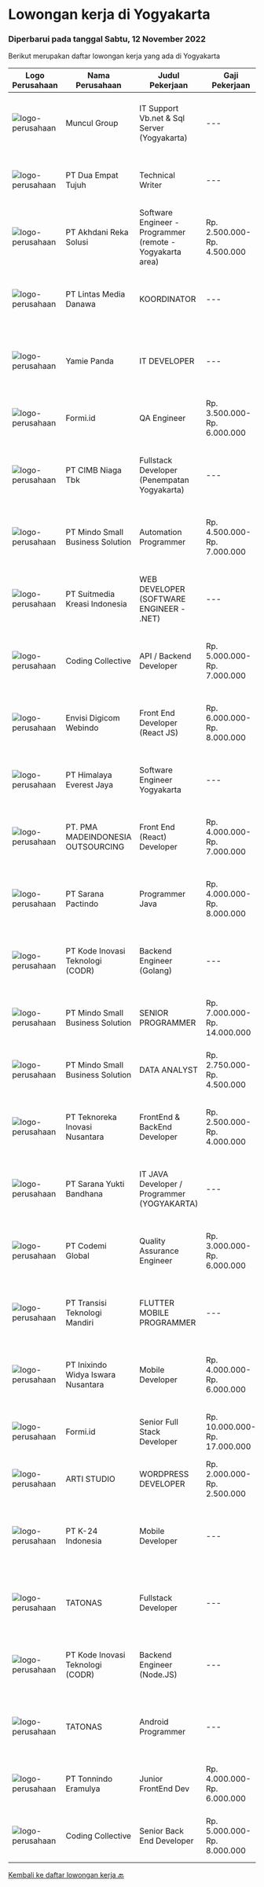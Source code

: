 
  # Lowongan kerja di Yogyakarta

  ### Diperbarui pada tanggal Sabtu, 12 November 2022

  Berikut merupakan daftar lowongan kerja yang ada di Yogyakarta

  |Logo Perusahaan | Nama Perusahaan | Judul Pekerjaan | Gaji Pekerjaan | Lokasi | Deskripsi | Tanggal diunggah | Pranala |
  | -------------- | --------------- | --------------- | --------- | --------- | -------------- | ------- | ----------- |
  |![logo-perusahaan](https://image-service-cdn.seek.com.au/69fde52f2034077fc0aa6e4838ef59b60c6d2d28/ee4dce1061f3f616224767ad58cb2fc751b8d2dc)|Muncul Group|IT Support Vb.net & Sql Server (Yogyakarta)|---|Yogyakarta|Deskripsi Pekerjaan : Mahir menggunakan bahasa pemrograman VB NET Desktop maupun Web (ASP.NET) Mahir menggunakan bahasa pemrograman SQL khususnya...|Jumat, 11 November 2022|https://www.jobstreet.co.id/id/job/it-support-vb.net-sql-server-yogyakarta-4091109?token=0~682a70c4-526d-496d-b532-0831716ceb2b&sectionRank=1&jobId=jobstreet-id-job-4091109|
|![logo-perusahaan](https://image-service-cdn.seek.com.au/77b21a0ee2c136c382dd20b539140dcaf7d79275/ee4dce1061f3f616224767ad58cb2fc751b8d2dc)|PT Dua Empat Tujuh|Technical Writer|---|Jakarta Selatan|DUTIES: Perform all assigned writing tasks: Organizes, develops, and composer clear, concise and readable technical documents that may include...|Jumat, 11 November 2022|https://www.jobstreet.co.id/id/job/technical-writer-4083393?token=0~682a70c4-526d-496d-b532-0831716ceb2b&sectionRank=2&jobId=jobstreet-id-job-4083393|
|![logo-perusahaan](https://image-service-cdn.seek.com.au/6e8788e55b83d22af1022fe3067e73fdcb032b02/ee4dce1061f3f616224767ad58cb2fc751b8d2dc)|PT Akhdani Reka Solusi|Software Engineer - Programmer (remote - Yogyakarta area)|Rp. 2.500.000-Rp. 4.500.000|Yogyakarta|Keuntungan Junior level / fresh grad sedang cari pengalaman kerja? Tempat kerja yang mendidik team atas kerja keras dan kreativitas? dan bekerja...|Jumat, 11 November 2022|https://www.jobstreet.co.id/id/job/software-engineer-programmer-remote-yogyakarta-area-4102711?token=0~682a70c4-526d-496d-b532-0831716ceb2b&sectionRank=3&jobId=jobstreet-id-job-4102711|
|![logo-perusahaan](https://image-service-cdn.seek.com.au/f016daeca73ea64e27964850a436d6599eb2f15e/ee4dce1061f3f616224767ad58cb2fc751b8d2dc)|PT Lintas Media Danawa|KOORDINATOR|---|Yogyakarta|Kualifikasi: Sehat jasmani dan rohani b. Usia maksimal 35 Tahun pada saat recruitmen Pendidikan minimum SMK telekomunikasi jaringan Berpengalaman atau...|Kamis, 10 November 2022|https://www.jobstreet.co.id/id/job/koordinator-4088680?token=0~682a70c4-526d-496d-b532-0831716ceb2b&sectionRank=4&jobId=jobstreet-id-job-4088680|
|![logo-perusahaan](https://image-service-cdn.seek.com.au/6abea3c03368b432db997daf6515a22a0f22e747/ee4dce1061f3f616224767ad58cb2fc751b8d2dc)|Yamie Panda|IT DEVELOPER|---|Yogyakarta|kami membutuhkan kandidat untuk menempati posisi IT DEVELOPER, Kualifikasi yang kami butuhkan adalah : Pendidikan min DIII/S1 Memiliki pengalaman yang...|Rabu, 09 November 2022|https://www.jobstreet.co.id/id/job/it-developer-4087360?token=0~682a70c4-526d-496d-b532-0831716ceb2b&sectionRank=5&jobId=jobstreet-id-job-4087360|
|![logo-perusahaan](https://image-service-cdn.seek.com.au/0c1d2fa6ff91b2869237af2119a89c7674b2ce3c/ee4dce1061f3f616224767ad58cb2fc751b8d2dc)|Formi.id|QA Engineer|Rp. 3.500.000-Rp. 6.000.000|Sleman|We believe that oral care should be accessible to everyone, no matter where you live or how much money you make. Formi is a health-tech startup in its...|Jumat, 11 November 2022|https://www.jobstreet.co.id/id/job/qa-engineer-4103263?token=0~682a70c4-526d-496d-b532-0831716ceb2b&sectionRank=6&jobId=jobstreet-id-job-4103263|
|![logo-perusahaan](https://image-service-cdn.seek.com.au/2c6f6f12cb15b08239744ca7630b97fee07e84ce/ee4dce1061f3f616224767ad58cb2fc751b8d2dc)|PT CIMB Niaga Tbk|Fullstack Developer (Penempatan Yogyakarta)|---|Yogyakarta|Job Description: Create new program and modification as required by business unit Prepare system solution on root cause as preventive action Create...|Jumat, 11 November 2022|https://www.jobstreet.co.id/id/job/fullstack-developer-penempatan-yogyakarta-4083837?token=0~682a70c4-526d-496d-b532-0831716ceb2b&sectionRank=7&jobId=jobstreet-id-job-4083837|
|![logo-perusahaan](https://i.ibb.co/sqvTCh9/112815900-stock-vector-no-image-available-icon-flat-vector.webp)|PT Mindo Small Business Solution|Automation Programmer|Rp. 4.500.000-Rp. 7.000.000|Yogyakarta|Job Descriptions: Work with our Operations team to plan automation scripts on manual process and data management. Create automation scripts using...|Jumat, 11 November 2022|https://www.jobstreet.co.id/id/job/automation-programmer-4084183?token=0~682a70c4-526d-496d-b532-0831716ceb2b&sectionRank=8&jobId=jobstreet-id-job-4084183|
|![logo-perusahaan](https://image-service-cdn.seek.com.au/a5c9031380eb08bdce605f2fa1a6e5e724a6def0/ee4dce1061f3f616224767ad58cb2fc751b8d2dc)|PT Suitmedia Kreasi Indonesia|WEB DEVELOPER (SOFTWARE ENGINEER - .NET)|---|Jakarta Selatan|Role: You will develop and deliver high-quality web and mobile apps Responsibilities: Develop backend system of web and mobile applications. Deliver...|Jumat, 11 November 2022|https://www.jobstreet.co.id/id/job/web-developer-software-engineer-.net-4103187?token=0~682a70c4-526d-496d-b532-0831716ceb2b&sectionRank=9&jobId=jobstreet-id-job-4103187|
|![logo-perusahaan](https://image-service-cdn.seek.com.au/24a7297959412a4000416265921f6daa6368513d/ee4dce1061f3f616224767ad58cb2fc751b8d2dc)|Coding Collective|API / Backend Developer|Rp. 5.000.000-Rp. 7.000.000|Yogyakarta|Qualification Minimum 2 years experience and has strong skill in PHP and Node Js with object-oriented programming RESTful services and PHP or Node Js,...|Kamis, 10 November 2022|https://www.jobstreet.co.id/id/job/api-backend-developer-4088784?token=0~682a70c4-526d-496d-b532-0831716ceb2b&sectionRank=10&jobId=jobstreet-id-job-4088784|
|![logo-perusahaan](https://image-service-cdn.seek.com.au/bbfad45e504c3bfde97482f77719aee2e2d0ec46/ee4dce1061f3f616224767ad58cb2fc751b8d2dc)|Envisi Digicom Webindo|Front End Developer (React JS)|Rp. 6.000.000-Rp. 8.000.000|Jakarta Raya|Keuntungan Perusahaan IT skala International (Asia Tenggara) Mendapatkan tambahan bonus tahunan Syarat &amp; Deskripsi Pekerjaan Memiliki pengalaman...|Jumat, 11 November 2022|https://www.jobstreet.co.id/id/job/front-end-developer-react-js-4103001?token=0~682a70c4-526d-496d-b532-0831716ceb2b&sectionRank=11&jobId=jobstreet-id-job-4103001|
|![logo-perusahaan](https://image-service-cdn.seek.com.au/918057ce7efa9e47b516240b9a1604a6c65ba38c/ee4dce1061f3f616224767ad58cb2fc751b8d2dc)|PT Himalaya Everest Jaya|Software Engineer Yogyakarta|---|Yogyakarta|Job Description : Explore new technology Build reusable code &amp; libraries for future use Collaborate develop new feature Apply Backend best...|Kamis, 10 November 2022|https://www.jobstreet.co.id/id/job/software-engineer-yogyakarta-4088654?token=0~682a70c4-526d-496d-b532-0831716ceb2b&sectionRank=12&jobId=jobstreet-id-job-4088654|
|![logo-perusahaan](https://image-service-cdn.seek.com.au/a9061fe678ca53d6b3b0370f9c3b5f298a9e6fcc/ee4dce1061f3f616224767ad58cb2fc751b8d2dc)|PT. PMA MADEINDONESIA OUTSOURCING|Front End (React) Developer|Rp. 4.000.000-Rp. 7.000.000|Sleman|MadeIndonesia is a Digital Services Compan. What started with outsourcing only web development has now become a complete service package. In addition...|Jumat, 11 November 2022|https://www.jobstreet.co.id/id/job/front-end-react-developer-4102989?token=0~682a70c4-526d-496d-b532-0831716ceb2b&sectionRank=13&jobId=jobstreet-id-job-4102989|
|![logo-perusahaan](https://image-service-cdn.seek.com.au/98982338245954acade7338ecccff8adaf4bc449/ee4dce1061f3f616224767ad58cb2fc751b8d2dc)|PT Sarana Pactindo|Programmer Java|Rp. 4.000.000-Rp. 8.000.000|Jawa Barat|Kualifikasi  Minimal SMK (Jurusan Rekayasa Perangkat Lunak) atau D3/S1 dari Teknik Informasi/Sistem Informasi Terbuka untuk lulusan baru memiliki...|Jumat, 11 November 2022|https://www.jobstreet.co.id/id/job/programmer-java-4090909?token=0~682a70c4-526d-496d-b532-0831716ceb2b&sectionRank=14&jobId=jobstreet-id-job-4090909|
|![logo-perusahaan](https://image-service-cdn.seek.com.au/6d97a4ffe0f325e8e84b260a2064eead4009eff7/ee4dce1061f3f616224767ad58cb2fc751b8d2dc)|PT Kode Inovasi Teknologi (CODR)|Backend Engineer (Golang)|---|Jakarta Raya|Requirements: Candidate must possess at least Bachelor's Degree in Engineering (Computer/Telecommunication), Computer Science/Information Technology...|Kamis, 10 November 2022|https://www.jobstreet.co.id/id/job/backend-engineer-golang-4082060?token=0~682a70c4-526d-496d-b532-0831716ceb2b&sectionRank=15&jobId=jobstreet-id-job-4082060|
|![logo-perusahaan](https://i.ibb.co/sqvTCh9/112815900-stock-vector-no-image-available-icon-flat-vector.webp)|PT Mindo Small Business Solution|SENIOR PROGRAMMER|Rp. 7.000.000-Rp. 14.000.000|Yogyakarta|Qualifications: Expertise in one of these Programming languages is a must (python, PHP or Golang). Good analytical skills and ability to follow the...|Kamis, 10 November 2022|https://www.jobstreet.co.id/id/job/senior-programmer-4100816?token=0~682a70c4-526d-496d-b532-0831716ceb2b&sectionRank=16&jobId=jobstreet-id-job-4100816|
|![logo-perusahaan](https://i.ibb.co/sqvTCh9/112815900-stock-vector-no-image-available-icon-flat-vector.webp)|PT Mindo Small Business Solution|DATA ANALYST|Rp. 2.750.000-Rp. 4.500.000|Yogyakarta|Job Descriptions: Research redirects, click rate, SERP, and other OTA visibility metrics​.​ Research, interpret &amp; analyze OTA market and trends....|Kamis, 10 November 2022|https://www.jobstreet.co.id/id/job/data-analyst-4100817?token=0~682a70c4-526d-496d-b532-0831716ceb2b&sectionRank=17&jobId=jobstreet-id-job-4100817|
|![logo-perusahaan](https://image-service-cdn.seek.com.au/e23d7e1de020250142844eea3a67fd777113cb9b/ee4dce1061f3f616224767ad58cb2fc751b8d2dc)|PT Teknoreka Inovasi Nusantara|FrontEnd & BackEnd Developer|Rp. 2.500.000-Rp. 4.000.000|Sleman|Persyaratan :BACKEND LARAVEL1. Min pengalaman 1 tahun2. Mengerti dan dapat menggunakan semua fitur yang tersedia di laravel3. Berpengalaman...|Kamis, 10 November 2022|https://www.jobstreet.co.id/id/job/frontend-backend-developer-4081722?token=0~682a70c4-526d-496d-b532-0831716ceb2b&sectionRank=18&jobId=jobstreet-id-job-4081722|
|![logo-perusahaan](https://image-service-cdn.seek.com.au/868f63a64728404e8b7a87891ab0870227c37649/ee4dce1061f3f616224767ad58cb2fc751b8d2dc)|PT Sarana Yukti Bandhana|IT JAVA Developer / Programmer (YOGYAKARTA)|---|Yogyakarta|Requirements : Have Passion in programming Possess a strong logical &amp; analytical skill in developing software Have knowledge with Postgre, Oracle,...|Selasa, 08 November 2022|https://www.jobstreet.co.id/id/job/it-java-developer-programmer-yogyakarta-4078297?token=0~682a70c4-526d-496d-b532-0831716ceb2b&sectionRank=19&jobId=jobstreet-id-job-4078297|
|![logo-perusahaan](https://image-service-cdn.seek.com.au/1f8d6bee267cde76c31f30be734cf3ecd39f556b/ee4dce1061f3f616224767ad58cb2fc751b8d2dc)|PT Codemi Global|Quality Assurance Engineer|Rp. 3.000.000-Rp. 6.000.000|Sleman|Requirements 1+ years of work experience as a QA engineer Hands-on in replicate issues/bugs Hands-on experience in testing mobile or/and web...|Rabu, 09 November 2022|https://www.jobstreet.co.id/id/job/quality-assurance-engineer-4100521?token=0~682a70c4-526d-496d-b532-0831716ceb2b&sectionRank=20&jobId=jobstreet-id-job-4100521|
|![logo-perusahaan](https://image-service-cdn.seek.com.au/b282dd8b9ab3571cdc718527a8470c39dde8a380/ee4dce1061f3f616224767ad58cb2fc751b8d2dc)|PT Transisi Teknologi Mandiri|FLUTTER MOBILE PROGRAMMER|---|Sleman|Deskripsi Pekerjaan: Mengembangan mobile app dengan menggunakan framework flutter Melakukan riset teknologi terbaru untuk memaksimalkan aplikasi yang...|Kamis, 10 November 2022|https://www.jobstreet.co.id/id/job/flutter-mobile-programmer-4101275?token=0~682a70c4-526d-496d-b532-0831716ceb2b&sectionRank=21&jobId=jobstreet-id-job-4101275|
|![logo-perusahaan](https://image-service-cdn.seek.com.au/c6be85c00c4c8b7fd45d294fedbf7192ba728bbe/ee4dce1061f3f616224767ad58cb2fc751b8d2dc)|PT Inixindo Widya Iswara Nusantara|Mobile Developer|Rp. 4.000.000-Rp. 6.000.000|Yogyakarta|Mengembangkan aplikasi berbasis mobile Melakukan test integrasi sistem Persyaratan Berpengalaman dengan: Android Studio, React Native (Redux, State...|Kamis, 10 November 2022|https://www.jobstreet.co.id/id/job/mobile-developer-4101431?token=0~682a70c4-526d-496d-b532-0831716ceb2b&sectionRank=22&jobId=jobstreet-id-job-4101431|
|![logo-perusahaan](https://image-service-cdn.seek.com.au/0c1d2fa6ff91b2869237af2119a89c7674b2ce3c/ee4dce1061f3f616224767ad58cb2fc751b8d2dc)|Formi.id|Senior Full Stack Developer|Rp. 10.000.000-Rp. 17.000.000|Sleman|We believe that oral care should be accessible to everyone, no matter where you live or how much money you make. Formi is a health-tech startup in its...|Rabu, 09 November 2022|https://www.jobstreet.co.id/id/job/senior-full-stack-developer-4088085?token=0~682a70c4-526d-496d-b532-0831716ceb2b&sectionRank=23&jobId=jobstreet-id-job-4088085|
|![logo-perusahaan](https://i.ibb.co/sqvTCh9/112815900-stock-vector-no-image-available-icon-flat-vector.webp)|ARTI STUDIO|WORDPRESS DEVELOPER|Rp. 2.000.000-Rp. 2.500.000|Yogyakarta|We're Hiring!WORDPRESS DEVELOPER | PART TIME | REMOTE JOBFULLY REMOTEExperience / Skills: Memahami HTML, CSS, JS, AJAX dan Query dasar pengembangan...|Kamis, 10 November 2022|https://www.jobstreet.co.id/id/job/wordpress-developer-4102142?token=0~682a70c4-526d-496d-b532-0831716ceb2b&sectionRank=24&jobId=jobstreet-id-job-4102142|
|![logo-perusahaan](https://image-service-cdn.seek.com.au/e6843f93bd02960b62d7641dfccc40a8d970b8f7/ee4dce1061f3f616224767ad58cb2fc751b8d2dc)|PT K-24 Indonesia|Mobile Developer|---|Yogyakarta|Mendiskusikan persyaratan yang diajukan klien dan menawarkan solusi untuk rekan kerja. Mengembangkan application programming interfaces (APIs) untuk...|Kamis, 10 November 2022|https://www.jobstreet.co.id/id/job/mobile-developer-4082131?token=0~682a70c4-526d-496d-b532-0831716ceb2b&sectionRank=25&jobId=jobstreet-id-job-4082131|
|![logo-perusahaan](https://image-service-cdn.seek.com.au/c11a880d3f602bfdd1266c82a04713974d447cb3/ee4dce1061f3f616224767ad58cb2fc751b8d2dc)|TATONAS|Fullstack Developer|---|Yogyakarta|Pendidikan D3 atau S1 Ilmu komputer, Teknik Komputer, Teknologi Informasi atau yang setara Berpengalaman Develop C# Windows Applications Berpengalaman...|Senin, 07 November 2022|https://www.jobstreet.co.id/id/job/fullstack-developer-4096611?token=0~682a70c4-526d-496d-b532-0831716ceb2b&sectionRank=26&jobId=jobstreet-id-job-4096611|
|![logo-perusahaan](https://image-service-cdn.seek.com.au/6d97a4ffe0f325e8e84b260a2064eead4009eff7/ee4dce1061f3f616224767ad58cb2fc751b8d2dc)|PT Kode Inovasi Teknologi (CODR)|Backend Engineer (Node.JS)|---|Yogyakarta|Requirements: Candidate must possess at least Bachelor's Degree in Engineering (Computer/Telecommunication), Computer Science/Information Technology...|Selasa, 08 November 2022|https://www.jobstreet.co.id/id/job/backend-engineer-node.js-4097631?token=0~682a70c4-526d-496d-b532-0831716ceb2b&sectionRank=27&jobId=jobstreet-id-job-4097631|
|![logo-perusahaan](https://image-service-cdn.seek.com.au/c11a880d3f602bfdd1266c82a04713974d447cb3/ee4dce1061f3f616224767ad58cb2fc751b8d2dc)|TATONAS|Android Programmer|---|Sleman|Kualifikasi: Pendidikan D3 atau S1 Ilmu Komputer, Teknik Komputer, Teknologi Informasi atau yang setara Menguasai MySQL Server Pengalaman minimal 2...|Rabu, 09 November 2022|https://www.jobstreet.co.id/id/job/android-programmer-4087346?token=0~682a70c4-526d-496d-b532-0831716ceb2b&sectionRank=28&jobId=jobstreet-id-job-4087346|
|![logo-perusahaan](https://image-service-cdn.seek.com.au/af0b48de153adededde11f1779122ba9cf67e263/ee4dce1061f3f616224767ad58cb2fc751b8d2dc)|PT Tonnindo Eramulya|Junior FrontEnd Dev|Rp. 4.000.000-Rp. 6.000.000|Yogyakarta|Minimum 1 year experience in HTML &amp; CSS &amp; Javascript  Minimum 1 year experience in REST API JSON Experience in React JS / Vue JS / Bootstrap...|Senin, 07 November 2022|https://www.jobstreet.co.id/id/job/junior-frontend-dev-4095836?token=0~682a70c4-526d-496d-b532-0831716ceb2b&sectionRank=29&jobId=jobstreet-id-job-4095836|
|![logo-perusahaan](https://image-service-cdn.seek.com.au/24a7297959412a4000416265921f6daa6368513d/ee4dce1061f3f616224767ad58cb2fc751b8d2dc)|Coding Collective|Senior Back End Developer|Rp. 5.000.000-Rp. 8.000.000|Yogyakarta|This position is only open for On-Site Working in Yogyakarta. There is no Remote working opportunity right now.Posisi ini hanya terbuka untuk...|Senin, 07 November 2022|https://www.jobstreet.co.id/id/job/senior-back-end-developer-4096064?token=0~682a70c4-526d-496d-b532-0831716ceb2b&sectionRank=30&jobId=jobstreet-id-job-4096064|


  [Kembali ke daftar lowongan kerja 🔙](../README.md#daftar-lowongan-kerja)
  